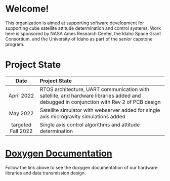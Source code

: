 # Welcome!
This organization is aimed at supporting software development for supporting cube satellite attitude determination and control systems. Work here is sponsored by NASA Ames Research Center, the Idaho Space Grant Consortium, and the University of Idaho as part of the senior capstone program.

# Project State

| Date | Project State | 
| :---: | :--- |
| April 2022 | RTOS architecture, UART communication with satellite, and hardware libraries added and debugged in conjunction with Rev 2 of PCB design |
| May 2022   | Satellite simulator with webserver added for single axis microgravity simulations added |
| targeted Fall 2022 | Single axis control algorithms and attitude determination | 

# [Doxygen Documentation](https://idaho-adcs.github.io/index.html)
Follow the link above to see the doxygen documentation of our hardware libraries and data transmission design.

